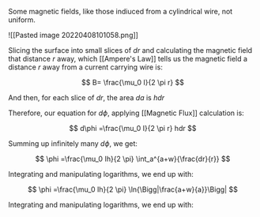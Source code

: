 Some magnetic fields, like those indiuced from a cylindrical wire, not uniform.

![[Pasted image 20220408101058.png]]

Slicing the surface into small slices of $dr$ and calculating the magnetic field that distance $r$ away, which [[Ampere's Law]] tells us the magnetic field a distance $r$ away from a current carrying wire is:

$$
B=  \frac{\mu_0 I}{2 \pi r}
$$

And then, for each slice of $dr$, the area $da$ is $hdr$

Therefore, our equation for $d\phi$, applying [[Magnetic Flux]] calculation is:

$$
d\phi =\frac{\mu_0 I}{2 \pi r} hdr
$$

Summing up infinitely many $d\phi$, we get:

$$
\phi =\frac{\mu_0 Ih}{2 \pi} \int_a^{a+w}{\frac{dr}{r}}
$$

Integrating and manipulating logarithms, we end up with:

$$
\phi =\frac{\mu_0 Ih}{2 \pi} \ln{\Bigg|\frac{a+w}{a}}\Bigg|
$$

Integrating and manipulating logarithms, we end up with:
